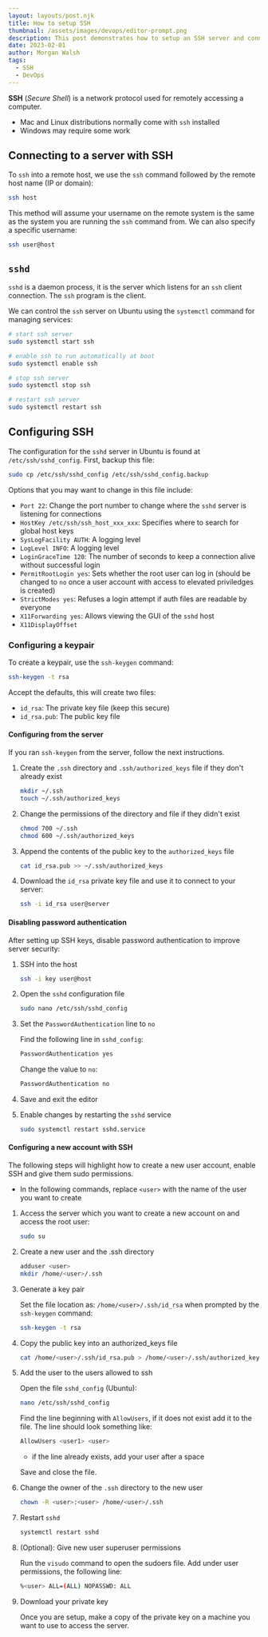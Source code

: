 ```yaml
---
layout: layouts/post.njk
title: How to setup SSH
thumbnail: /assets/images/devops/editor-prompt.png
description: This post demonstrates how to setup an SSH server and connect to it remotely
date: 2023-02-01
author: Morgan Walsh
tags:
  - SSH
  - DevOps
---
```


**SSH** (*Secure Shell*) is a network protocol used for remotely accessing a computer. 

- Mac and Linux distributions normally come with `ssh` installed
- Windows may require some work

## Connecting to a server with SSH

To `ssh` into a remote host, we use the `ssh` command followed by the remote host name (IP or domain):

```sh
ssh host
```

This method will assume your username on the remote system is the same as the system you are running the `ssh` command from. We can also specify a specific username:

```sh
ssh user@host
```

## `sshd`

`sshd` is a daemon process, it is the server which listens for an `ssh` client connection. The `ssh` program is the client.

We can control the `ssh` server on Ubuntu using the `systemctl` command for managing services:

```sh
# start ssh server
sudo systemctl start ssh

# enable ssh to run automatically at boot
sudo systemctl enable ssh

# stop ssh server
sudo systemctl stop ssh

# restart ssh server
sudo systemctl restart ssh
```

## Configuring SSH

The configuration for the `sshd` server in Ubuntu is found at `/etc/ssh/sshd_config`. First, backup this file:

```sh
sudo cp /etc/ssh/sshd_config /etc/ssh/sshd_config.backup
```

Options that you may want to change in this file include:

- `Port 22`: Change the port number to change where the `sshd` server is listening for connections
- `HostKey /etc/ssh/ssh_host_xxx_xxx`: Specifies where to search for global host keys
- `SysLogFacility AUTH`: A logging level
- `LogLevel INFO`: A logging level
- `LoginGraceTime 120`: The number of seconds to keep a connection alive without successful login
- `PermitRootLogin yes`: Sets whether the root user can log in (should be changed to `no` once a user account with access to elevated priviledges is created)
- `StrictModes yes`: Refuses a login attempt if auth files are readable by everyone
- `X11Forwarding yes`: Allows viewing the GUI of the `sshd` host
- `X11DisplayOffset`

### Configuring a keypair

To create a keypair, use the `ssh-keygen` command:

```sh
ssh-keygen -t rsa
```

Accept the defaults, this will create two files:

- `id_rsa`: The private key file (keep this secure)
- `id_rsa.pub`: The public key file

#### Configuring from the server

If you ran `ssh-keygen` from the server, follow the next instructions.

1. Create the `.ssh` directory and `.ssh/authorized_keys` file if they don't already exist
   
    ```sh
    mkdir ~/.ssh
    touch ~/.ssh/authorized_keys
    ```

2. Change the permissions of the directory and file if they didn't exist

    ```sh
    chmod 700 ~/.ssh
    chmod 600 ~/.ssh/authorized_keys
    ```

3. Append the contents of the public key to the `authorized_keys` file

    ```sh
    cat id_rsa.pub >> ~/.ssh/authorized_keys
    ```

4. Download the `id_rsa` private key file and use it to connect to your server:

    ```sh
    ssh -i id_rsa user@server
    ```

#### Disabling password authentication

After setting up SSH keys, disable password authentication to improve server security:

1. SSH into the host

    ```sh
    ssh -i key user@host
    ```

2. Open the `sshd` configuration file

    ```sh
    sudo nano /etc/ssh/sshd_config
    ```

3. Set the `PasswordAuthentication` line to `no`

    Find the following line in `sshd_config`:

    ```sh
    PasswordAuthentication yes
    ```

    Change the value to `no`:

    ```sh
    PasswordAuthentication no
    ```

4. Save and exit the editor

5. Enable changes by restarting the `sshd` service

    ```sh
    sudo systemctl restart sshd.service
    ```

#### Configuring a new account with SSH

The following steps will highlight how to create a new user account, enable SSH and give them sudo permissions.

- In the following commands, replace `<user>` with the name of the user you want to create

1. Access the server which you want to create a new account on and access the root user:

    ```sh
    sudo su
    ```

2. Create a new user and the .ssh directory

    ```sh
    adduser <user>
    mkdir /home/<user>/.ssh
    ```

3. Generate a key pair

    Set the file location as: `/home/<user>/.ssh/id_rsa` when prompted by the `ssh-keygen` command:

    ```sh
    ssh-keygen -t rsa
    ```

4. Copy the public key into an authorized_keys file

    ```sh
    cat /home/<user>/.ssh/id_rsa.pub > /home/<user>/.ssh/authorized_keys
    ```

5. Add the user to the users allowed to ssh

    Open the file `sshd_config` (Ubuntu):

    ```sh
    nano /etc/ssh/sshd_config
    ```

    Find the line beginning with `AllowUsers`, if it does not exist add it to the file. The line should look something like:

    ```sh
    AllowUsers <user1> <user>
    ```

    - if the line already exists, add your user after a space

    Save and close the file.

6. Change the owner of the `.ssh` directory to the new user

    ```sh
    chown -R <user>:<user> /home/<user>/.ssh
    ```

7. Restart `sshd`

    ```sh
    systemctl restart sshd
    ```

8. (Optional): Give new user superuser permissions

    Run the `visudo` command to open the sudoers file. Add under user permissions, the following line:

    ```sh
    %<user> ALL=(ALL) NOPASSWD: ALL
    ```

9.  Download your private key

    Once you are setup, make a copy of the private key on a machine you want to use to access the server.
